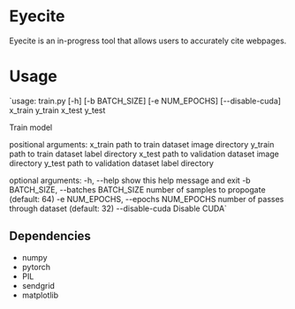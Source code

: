 # Eyecite

Eyecite is an in-progress tool that allows users to accurately cite webpages.

# Usage
`usage: train.py [-h] [-b BATCH_SIZE] [-e NUM_EPOCHS] [--disable-cuda]
                x_train y_train x_test y_test

Train model

positional arguments:
  x_train               path to train dataset image directory
  y_train               path to train dataset label directory
  x_test                path to validation dataset image directory
  y_test                path to validation dataset label directory

optional arguments:
  -h, --help            show this help message and exit
  -b BATCH_SIZE, --batches BATCH_SIZE
                        number of samples to propogate (default: 64)
  -e NUM_EPOCHS, --epochs NUM_EPOCHS
                        number of passes through dataset (default: 32)
  --disable-cuda        Disable CUDA`

## Dependencies
- numpy
- pytorch
- PIL
- sendgrid
- matplotlib

